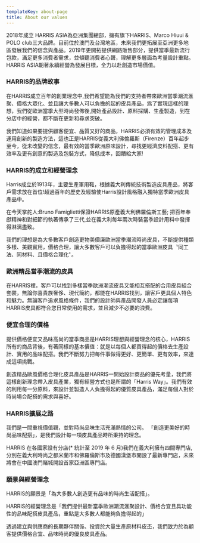 ```yaml
---
templateKey: about-page
title: About our values
---
```

2018年成立 HARRIS ASIA為亞洲集團總部，擁有旗下HARRIS、Marco Hiuui & POLO club三大品牌。目前位於澳門及台灣地區，未來我們更拓展至亞洲更多地區發展我們的信念與產品。2019年更開拓提供網路販售部分，提供當季最新流行包款，滿足更多消費者需求，並傾聽消費者心聲，理解更多層面為考量設計重點。HARRIS ASIA朝著永續經營為發展目標，全力以赴創造市場價值。



### HARRIS的品牌故事

在HARRIS成立百年的創業理念中,我們希望能為我們的支持者帶來歐洲當季潮流滙聚、價格大眾化、並且讓大多數人可以負擔的起的皮具產品，爲了實現這樣的理想，我們從歐洲當季大型時尚發佈後,開始產品設計、原料採購、生產製造，到在分店中的經營，都不斷在更新和尋求突破。

我們知道如果要提供顧客便宜、品質又好的商品，HARRIS必須有效的管理成本及運用創新的製造方法，這也正是HARRIS從義大利佛倫羅斯（Firenze）百年起步至今，從未改變的信念，最有效的當季歐洲原味設計，尋找更經濟皮料配搭、更有效率及更有創意的製造及包裝方式，降低成本，回饋給大家!



### HARRIS的成立和經營理念

Harris成立於1913年，主要生產軍用鞋，根據義大利傳統技術製造皮具產品，將客戶需求放在首位!超過百年的歷史及經驗使Harris設計風格融入獨特當季歐洲皮具產品中。

在今天掌舵人:Bruno Famiglietti保證HARRIS原產義大利佛羅倫斯工藝;   把百年奉獻精神和對細節的執著傳承了三代,並在義大利每年兩次時裝當季設計用料中發揮得淋漓盡致。

我們的理想是為大多數客戶創造更物美價廉歐洲當季潮流時尚皮具，不斷提供種類多樣、美觀實用，價格合理，讓大多數客戶可以負擔得起的當季歐洲皮具〝同工法、同材料、且價格合理化〞。



### 歐洲精品當季潮流的皮具

在HARRIS裡，客戶可以找到多樣當季歐洲潮流皮具又能相互搭配的合用皮具組合套裝，無論你喜貴族奢侈、現代簡約，都能在HARRIS找到，讓客戶更具個人特色和魅力。無論客戶追求風格條件，我們的設計師與產品開發人員必定讓每項HARRIS皮具都符合您日常使用的需求，並且減少不必要的浪費。

### 

### 便宜合理的價格

提供價格便宜又品味高尚的當季商品是HARRIS理想與經營理念的核心，HARRIS所有的商品背後，有著同樣的基本價值：就是以每個人都買得起的價格去生產設計、實用的品味配搭。我們不斷努力把每件事做得更好、更簡單、更有效率，來達成這項挑戰。

創造精品歐風價格合理化皮具產品是HARRIS一開始設計商品的優先考量，我們將這樣創新理念帶入皮具產業，獨有經營方式也是所謂的「Harris Way」。我們有效的利用每一分原料，來設計並製造人人負擔得起的優質皮具產品，滿足每個人對於時尚場合配搭的需求與喜好。



### HARRIS擴展之路

我們是一間重視價值觀，並對時尚品味生活充滿熱情的公司。 「創造更美好的時尚品味配搭」，是我們設計每一項皮具產品時所秉持的理念。        

HARRIS 在各國家設有分店(* 統計至 2019 年 6 月)我們在義大利擁有四間專門店,分別在義大利時尚之都米蘭市和佛羅倫斯市及德國漢堡市開設了最新專門店，未來將會在中國澳門賭城開設首家亞洲區專門店。



### 願景與經營理念

HARRIS的願景是「為大多數人創造更有品味的時尚生活配搭」。

HARRIS的經營理念是「我們提供最新當季歐洲潮流滙聚設計、價格合宜且具功能性的品味配搭皮具產品，重點是大多數人都能夠負擔得起的」

透過建立與供應商的長期夥伴關係、投資於大量生產原材料皮丕，我們致力於為顧客提供價格合宜、品味時尚的優良皮具產品。

###
